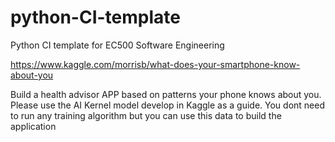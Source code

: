 # python-CI-template
Python CI template for EC500 Software Engineering


https://www.kaggle.com/morrisb/what-does-your-smartphone-know-about-you


Build a health advisor APP based on patterns your phone knows about you.  Please use the AI Kernel model develop in Kaggle as a guide.  You dont need to run any training algorithm but you can use this data to build the application
